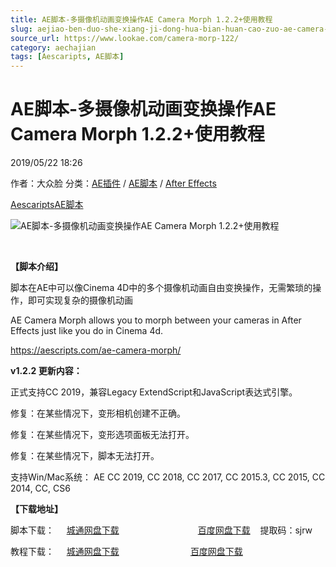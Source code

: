 ```yaml
---
title: AE脚本-多摄像机动画变换操作AE Camera Morph 1.2.2+使用教程
slug: aejiao-ben-duo-she-xiang-ji-dong-hua-bian-huan-cao-zuo-ae-camera-morph-1-2-2-shi-yong-jiao-cheng
source_url: https://www.lookae.com/camera-morp-122/
category: aechajian
tags: [Aescaripts, AE脚本]
---
```

# AE脚本-多摄像机动画变换操作AE Camera Morph 1.2.2+使用教程

2019/05/22 18:26

作者：大众脸
分类：[AE插件](https://www.lookae.com/after-effects/aechajian/) / [AE脚本](https://www.lookae.com/after-effects/aescripts/) / [After Effects](https://www.lookae.com/after-effects/)

[Aescaripts](https://www.lookae.com/tag/aescaripts/)[AE脚本](https://www.lookae.com/tag/ae%e8%84%9a%e6%9c%ac/)

![AE脚本-多摄像机动画变换操作AE Camera Morph 1.2.2+使用教程](https://www.lookae.com/wp-content/uploads/2019/05/Camera-Morp.jpg "AE脚本-多摄像机动画变换操作AE Camera Morph 1.2.2+使用教程-LookAE.com")

﻿

**【脚本介绍】**

脚本在AE中可以像Cinema 4D中的多个摄像机动画自由变换操作，无需繁琐的操作，即可实现复杂的摄像机动画

AE Camera Morph allows you to morph between your cameras in After Effects just like you do in Cinema 4d.

https://aescripts.com/ae-camera-morph/

**v1.2.2 更新内容：**

正式支持CC 2019，兼容Legacy ExtendScript和JavaScript表达式引擎。

修复：在某些情况下，变形相机创建不正确。

修复：在某些情况下，变形选项面板无法打开。

修复：在某些情况下，脚本无法打开。

支持Win/Mac系统： AE CC 2019, CC 2018, CC 2017, CC 2015.3, CC 2015, CC 2014, CC, CS6

**【下载地址】**

脚本下载：     [城通网盘下载](https://lookae.ctfile.com/fs/680462-375409987)                                [百度网盘下载](https://pan.baidu.com/s/1OJZ_0fS8dnSr7nWoVNfc-w)    提取码：sjrw

教程下载：     [城通网盘下载](https://lookae.ctfile.com/fs/680462-322349923)                             [百度网盘下载](https://pan.baidu.com/s/181y5NETkGNXMqtXu-rBxDw)
